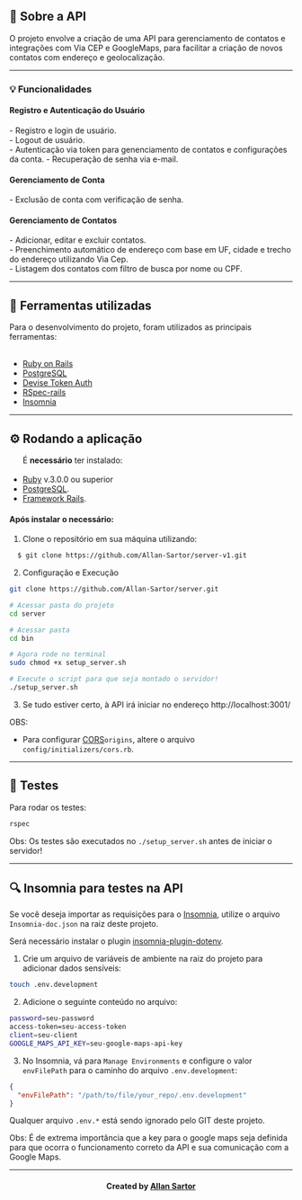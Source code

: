 <h2>
  📃 Sobre a API
</h2>

O projeto envolve a criação de uma API para gerenciamento de contatos e integrações com Via CEP e GoogleMaps, para facilitar a criação de novos contatos com endereço e geolocalização.

<hr>

<h3> 💡 Funcionalidades </h3>

<h4> Registro e Autenticação do Usuário </h4>
- Registro e login de usuário.<br>
- Logout de usuário.<br>
- Autenticação via token para genenciamento de contatos e configurações da conta.
- Recuperação de senha via e-mail.<br>

<h4> Gerenciamento de Conta </h4>
- Exclusão de conta com verificação de senha.

<h4> Gerenciamento de Contatos </h4>
- Adicionar, editar e excluir contatos.<br>
- Preenchimento automático de endereço com base em UF, cidade e trecho do endereço utilizando Via Cep.<br>
- Listagem dos contatos com filtro de busca por nome ou CPF.

<hr>

<h2>🔧 Ferramentas utilizadas</h2>
Para o desenvolvimento do projeto, foram utilizados as principais ferramentas:
<br><br>
<ul>
  <li><a href="https://rubyonrails.org/">Ruby on Rails</a></li>
  <li><a href="https://www.postgresql.org/">PostgreSQL</a></li>
  <li><a href="https://github.com/lynndylanhurley/devise_token_auth">Devise Token Auth</a></li>
  <li><a href="https://github.com/rspec/rspec-rails">RSpec-rails</a></li>
  <li><a href="https://www.postman.com/">Insomnia</a></li>
</ul>

<hr>

<h2>⚙ Rodando a aplicação</h2>
<ul>
  É <b>necessário</b> ter instalado:
<br><br>
  <li><a href="https://www.ruby-lang.org/pt/documentation/installation/">Ruby</a> v.3.0.0 ou superior</li> 
  <li><a href="https://www.postgresql.org/">PostgreSQL</a>.</li>
  <li><a href="https://guides.rubyonrails.org/v5.0/getting_started.html">Framework Rails</a>.</li>
</ul>

<h4> Após instalar o necessário: </h4>

1. Clone o repositório em sua máquina utilizando:

```sh
  $ git clone https://github.com/Allan-Sartor/server-v1.git
```

2. Configuração e Execução

```bash
git clone https://github.com/Allan-Sartor/server.git

# Acessar pasta do projeto
cd server

# Acessar pasta
cd bin

# Agora rode no terminal
sudo chmod +x setup_server.sh

# Execute o script para que seja montado o servidor!
./setup_server.sh

```

3. Se tudo estiver certo, à API irá iniciar no endereço http://localhost:3001/

OBS:

- Para configurar [CORS](https://github.com/cyu/rack-cors)`origins`, altere o arquivo
  `config/initializers/cors.rb`.

<hr>

<h2>🧪 Testes</h2>

Para rodar os testes:

```bash
rspec
```

Obs: Os testes são executados no `./setup_server.sh` antes de iniciar o servidor!

<hr>

<h2>🔍 Insomnia para testes na API</h2>

Se você deseja importar as requisições para o [Insomnia](https://insomnia.rest/download), utilize o arquivo `Insomnia-doc.json` na raiz deste projeto.

Será necessário instalar o plugin [insomnia-plugin-dotenv](https://insomnia.rest/plugins/insomnia-plugin-dotenv).

1. Crie um arquivo de variáveis de ambiente na raiz do projeto para adicionar dados sensíveis:

```bash
touch .env.development
```

2. Adicione o seguinte conteúdo no arquivo:

```bash
password=seu-password
access-token=seu-access-token
client=seu-client
GOOGLE_MAPS_API_KEY=seu-google-maps-api-key
```

3. No Insomnia, vá para `Manage Environments` e configure o valor `envFilePath` para o caminho do arquivo `.env.development`:

```json
{
  "envFilePath": "/path/to/file/your_repo/.env.development"
}
```

Qualquer arquivo `.env.*` está sendo ignorado pelo GIT deste projeto.

Obs: É de extrema importância que a key para o google maps seja definida para que ocorra o funcionamento correto da API e sua comunicação com a Google Maps.

<hr>
<h4 align="center">
    Created by <a href="https://www.linkedin.com/in/allan-sartor-aa6844131/" target="_blank">Allan Sartor</a>
</h4>
